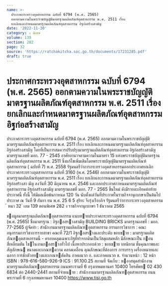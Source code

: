 ```yaml
---
name: >-
  ประกาศกระทรวงอุตสาหกรรม ฉบับที่ 6794 (พ.ศ. 2565)
  ออกตามความในพระราชบัญญัติมาตรฐานผลิตภัณฑ์อุตสาหกรรม พ.ศ. 2511 เรื่อง
  ยกเลิกและกำหนดมาตรฐานผลิตภัณฑ์อุตสาหกรรม อิฐก่อสร้างสามัญ
date: '2022-11-30'
category: ง พิเศษ
volume: 139
section: 282
page: 32
source: 'https://ratchakitcha.soc.go.th/documents/17231285.pdf'
draft: true
---
```


# ประกาศกระทรวงอุตสาหกรรม ฉบับที่ 6794 (พ.ศ. 2565) ออกตามความในพระราชบัญญัติมาตรฐานผลิตภัณฑ์อุตสาหกรรม พ.ศ. 2511 เรื่อง ยกเลิกและกำหนดมาตรฐานผลิตภัณฑ์อุตสาหกรรม อิฐก่อสร้างสามัญ

ประกาศกระทรวงอุตสาหกรรม ฉบับที่ 6794 (พ.ศ. 2565) ออกตามความในพระราชบัญญัติมาตรฐานผลิตภัณฑ์อุตสาหกรรม พ.ศ. 2511 เรื่อง ยกเลิกและกาหนดมาตรฐานผลิตภัณฑ์อุตสาหกรรม อิฐก่อสร้างสามัญ โดยที่เป็นการสมควรปรับปรุงมาตรฐานผลิตภัณฑ์อุตสาหกรรม อิฐก่อสร้างสามัญ มาตรฐานเลขที่ มอก. 77 - 2545 อาศัยอานาจตามความในมาตรา 15 แห่งพระราชบัญญัติมาตรฐานผลิตภัณฑ์อุตสาหกรรม พ.ศ. 2511 ซึ่งแก้ไขเพิ่มเติมโดยพระราชบัญญัติมาตรฐานผลิตภัณฑ์อุตสาหกรรม ( ฉบับที่ 7) พ.ศ. 2558 รัฐมนตรีว่าการกระทรวงอุตสาหกรรมออกประกาศยกเลิกประกาศกระทรวงอุตสาหกรรม ฉบับที่ 3160 (พ.ศ. 2546) ออกตามความในพระราชบัญญัติมาตรฐานผลิตภัณฑ์อุตสาหกรรม พ.ศ. 2511 เรื่อง ยกเลิกและกาหนดมาตรฐานผลิตภัณฑ์อุตสาหกรรม อิฐก่อสร้างสา มัญ ลงวันที่ 30 มิถุนายน พ.ศ. 2546 และออกประกาศกาหนดมาตรฐานผลิตภัณฑ์อุตสาหกรรม อิฐก่อสร้างสามัญ มาตรฐานเลขที่ มอก. 77 - 2565 ขึ้นใหม่ ดังมีรายละเอียดต่อท้ายประกาศนี้ ทั้งนี้ ให้มีผลเมื่อพ้นกาหนด 120 วัน นับตั้งแต่วันที่ประกาศในราชกิจจานุเบกษาเป็นต้นไป ประกาศ ณ วันที่ 9 กันยา ยน พ.ศ. 25 6 5 สุริยะ จึงรุ่งเรืองกิจ รัฐมนตรีว่าการกระทรวงอุตสาหกรรม ้ หนา 32 ่ เลม 139 ตอนพิเศษ 282 ง ราชกิจจานุเบกษา 1 ธันวาคม 2565

ขอมูลมาตรฐานผลิตภัณฑอุตสาหกรรม แนบทายประกาศกระทรวงอุตสาหกรรม ฉบับที่ 6794 (พ.ศ. 2565) ชื่อมาตรฐาน : อิฐกอสรางสามัญ BUILDING BRICKS มาตรฐานเลขที่ : มอก. 77-2565 ผู้จัดทํา : สํานักงานมาตรฐานผลิตภัณฑอุตสาหกรรม กรรมการวิชาการ : คณะอนุกรรมการวิชาการรายสาขา คณะที่ 72/1 อิฐกอสรางและประดับ ขอบขาย : มาตรฐานผลิตภัณฑอุตสาหกรรมนี้ - ครอบคลุมเฉพาะอิฐที่ทําจากดินเป็นวัสดุผสมหลัก มีลักษณะเป็น กอนสี่เหลี่ยมตัน ใชในงานกอสรางทั่วไป เนื้อหาประกอบด้วย : ขอบขาย บทนิยาม ชั้นคุณภาพและสัญลักษณ ขนาดและเกณฑความ คลาดเคลื่อน คุณลักษณะที่ต้องการ การบรรจุ เครื่องหมายและฉลาก การชักตัวอยางและเกณฑตัดสิน ภาคผนวก ก. และภาคผนวก ข. จํานวนหน้า : 12 หน้า ISBN : 978-616-580-926-9 ICS : 91.100.25 สถานที่ จัดเก็บ : หองสมุดสํานักงานมาตรฐานผลิตภัณฑอุตสาหกรรม ถนนพระรามที่ 6 กรุงเทพมหานคร 10400 โทรศัพท 02 430 6834 ต่อ 2440-2441 สถานที่จําหนาย : สํานักงานมาตรฐานผลิตภัณฑอุตสาหกรรม ถนนพระรามที่ 6 กรุงเทพมหานคร 10400 https://www.tisi.go.th
